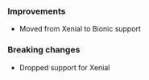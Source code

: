 ### Improvements

- Moved from Xenial to Bionic support

### Breaking changes

- Dropped support for Xenial
